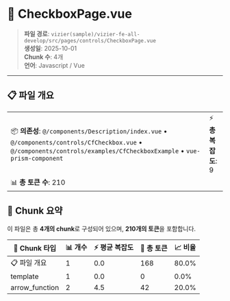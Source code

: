 # 📄 CheckboxPage.vue

> **파일 경로**: `vizier(sample)/vizier-fe-all-develop/src/pages/controls/CheckboxPage.vue`  
> **생성일**: 2025-10-01  
> **Chunk 수**: 4개  
> **언어**: Javascript / Vue
---


## 📋 파일 개요

| | |
|--|--|
| 📦 **의존성**: `@/components/Description/index.vue` • `@/components/controls/CfCheckbox.vue` • `@/components/controls/examples/CfCheckboxExample` • `vue-prism-component` | ⚡ **총 복잡도**: 9 |
| 📊 **총 토큰 수**: 210 |  |






## 🧩 Chunk 요약

이 파일은 총 **4개의 chunk**로 구성되어 있으며, **210개의 토큰**을 포함합니다.

| 🧩 Chunk 타입 | 📊 개수 | ⚡ 평균 복잡도 | 📝 총 토큰 | 📈 비율 |
|---------------|--------|-------------|----------|--------|
| 📋 파일 개요 | 1 | 0.0 | 168 | 80.0% |
| template | 1 | 0.0 | 0 | 0.0% |
| arrow_function | 2 | 4.5 | 42 | 20.0% |


